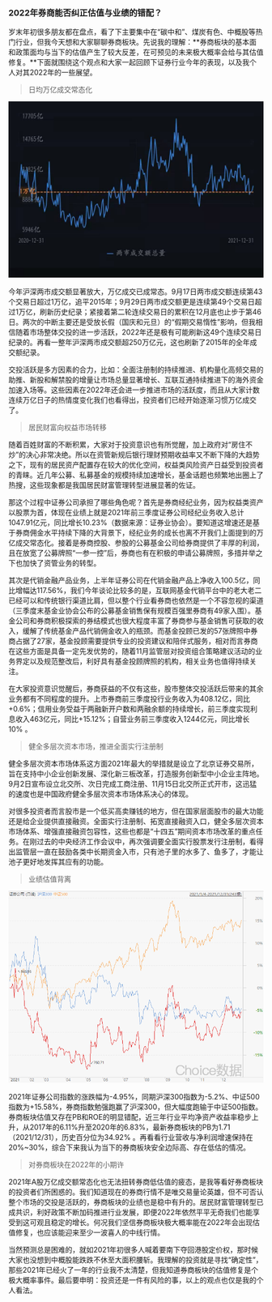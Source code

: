 ### 2022年券商能否纠正估值与业绩的错配？

岁末年初很多朋友都在盘点，看了下主要集中在“碳中和”、煤炭有色、中概股等热门行业，但我今天想和大家聊聊券商板块。先说我的理解：**券商板块的基本面和政策面均与当下的估值产生了较大反差，在可预见的未来极大概率会给与其估值修复。**下面就围绕这个观点和大家一起回顾下证券行业今年的表现，以及我个人对其2022年的一些展望。

> 日均万亿成交常态化

![万亿成交](../img/2022qs-0.jpg)

今年沪深两市成交额显著放大，万亿成交已成常态。9月17日两市成交额连续第43个交易日超过1万亿，追平2015年；9月29日两市成交额更是连续第49个交易日超过1万亿，刷新历史纪录；紧接着第二轮连续交易日的累积在12月底也止步于第46日。两次的中断主要还是受放长假（国庆和元旦）的“假期交易惰性”影响，但我相信随着市场整体交投的进一步活跃，2022年还是极有可能刷新这49个连续交易日纪录的。再看一整年沪深两市成交额超250万亿元，这也刷新了2015年的全年成交额纪录。

交投活跃是多方因素的合力，比如：全面注册制的持续推进、机构量化高频交易的助推、新股和解禁股的增量让市场总量显著增长、互联互通持续推进下的海外资金加速入场等。这些因素在2022年还会进一步推进市场的活跃度，而且从大家计数连续万亿日子的热情度变化我们也看得出，投资者们已经开始逐渐习惯万亿成交了。

> 居民财富向权益市场转移

随着百姓财富的不断积累，大家对于投资意识也有所觉醒，加上政府对“房住不炒”的决心非常决绝。所以在资管新规后银行理财预期收益率又不断下降的大趋势之下，现有的居民资产配置存在较大的优化空间，权益类风险资产日益受到投资者的青睐。近几年公募、私募基金的规模持续加速增长，基金话题也频繁地出圈上了热搜，这些现象都是我国居民财富管理转型进展显著的佐证。

那这个过程中证券公司承担了哪些角色呢？首先是券商经纪业务，因为权益类资产以股票为首，体现在业绩上就是2021年前三季度证券公司经纪业务收入总计1047.91亿元，同比增长10.23%（数据来源：证券业协会）。要知道这增速还是基于券商佣金水平持续下降的大背景下，经纪业务的成长也离不开我们上面提到的万亿成交常态化。接着是券商控股、参股的公募基金公司给券商提供了丰厚的利润，且在放宽了公募牌照“一参一控”后，券商也有在积极的申请公募牌照，多措并举之下也加快了资管业务的转型。

其次是代销金融产品业务，上半年证券公司在代销金融产品上净收入100.5亿，同比增幅达117.56%，我们今年谈论比较多的是，互联网基金代销平台中的老大老二已经可以和传统银行渠道比肩，但以整个行业看券商也依然是一个不容忽视的渠道（三季度末基金业协会公布的公募基金销售保有规模百强里券商有49家入围）。基金公司和券商积极探索的券结模式也很大程度丰富了券商参与基金销售可获取的收入，缓解了传统基金产品代销佣金收入的瓶颈。而基金投顾已发的57张牌照中券商占据了27家，基金投顾需要提供专业的投资建议和陪伴式服务，相对而言券商在这些方面是具备一定先发优势的，随着11月监管层对投资组合策略建议活动的业务界定以及规范整改后，利好具有基金投顾牌照的机构，相关业务也值得持续关注。

在大家投资意识觉醒后，券商获益的不仅有这些，股市整体交投活跃后带来的其余业务都有不同程度的提升。上市券商前三季度投行业务收入为408.12亿，同比+0.6%；信用业务受益于两融新开户数和两融余额的持续增长，前三季度实现利息收入463亿元，同比+15.12%；自营业务前三季度收入1244亿元，同比增长10% 。

> 健全多层次资本市场，推进全面实行注册制

健全多层次资本市场体系这方面2021年最大的举措就是设立了北京证券交易所，旨在支持中小企业创新发展、深化新三板改革，打造服务创新型中小企业主阵地。9月2日宣布设立北交所、次日完成工商注册、11月15日北交所正式开市，这迅猛的速度也是中国政府健全多层次资本市场体系决心的体现。

对很多投资者而言股市是一个低买高卖赚钱的地方，但在国家层面股市的最大功能还是给企业提供直接融资。全面实行注册制、拓宽直接融资入口，健全多层次资本市场体系、增强直接融资包容性，这些也都是“十四五”期间资本市场改革的重点任务。在刚过去的中央经济工作会议中，再次强调要全面实行股票发行注册制，看得出监管层一直在鼓励各类中长期资金入市，只有池子里的水多了、鱼多了，才能让池子更好地发挥其应有的功能。

> 业绩估值背离

![今年来收益](../img/2022qs-1.jpg)

2021年证券公司指数的涨跌幅为-4.95%，同期沪深300指数为-5.2%、中证500指数为+15.58%，券商指数勉强跑赢了沪深300，但大幅度跑输于中证500指数。券商板块估值又存在PB和ROE的明显错配，近三年行业平均净资产收益率稳步上升，从2017年的6.11%升至2020年的6.83%，最新券商板块的PB为1.71（2021/12/31），历史百分位为34.92% 。再看看行业营收与净利润增速保持在20%~30%，综合下来我认为当下的券商板块安全边际高、存在低估的情况。

> 对券商板块在2022年的小期许

2021年A股万亿成交额常态化也无法扭转券商低估值的疲态，是我等看好券商板块的投资者们所困惑的。我们知道现在的券商行情不是唯交易量论英雄，但不可否认整个市场的交投是活跃的，券商板块的业绩也是稳中有升的。居民财富管理转型已成共识，利好政策不断加码推进行业发展，即便2022年依然平平无奇我们也能享受到这可观且稳定的增长。何况我们坚信券商板块极大概率能在2022年会出现估值修复，也应该能迎来至少一波喜人的中线行情。

当然预测总是困难的，就如2021年初很多人喊着要南下夺回港股定价权，那时候大家也没想到中概股能跌跌不休至大面积腰斩。我理解的投资就是寻找“确定性”，那些2021年已经火了一年的行业我不太清楚，但我知道券商板块的估值修复是个极大概率事件。最后要申明：投资还是一件有风险的事，以上的观点也仅是我的个人看法。

                                                                                                                 


